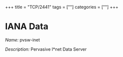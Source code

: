 +++
title = "TCP/2441"
tags = [""]
categories = [""]
+++

# IANA Data

_Name:_ pvsw-inet

_Description:_ Pervasive I*net Data Server

